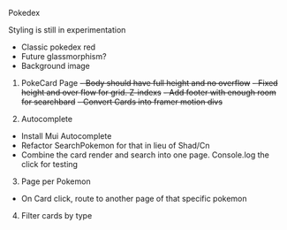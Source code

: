 Pokedex

Styling is still in experimentation
  - Classic pokedex red
  - Future glassmorphism?
  - Background image



1. PokeCard Page
  ~~- Body should have full height and no overflow~~
  ~~- Fixed height and over flow for grid. Z-indexs~~
  ~~- Add footer with enough room for searchbard~~
  ~~- Convert Cards into framer motion divs~~


2. Autocomplete
  - Install Mui Autocomplete
  - Refactor SearchPokemon for that in lieu of Shad/Cn
  - Combine the card render and search into one page. Console.log the click for testing


3. Page per Pokemon
  - On Card click, route to another page of that specific pokemon

 
4. Filter cards by type